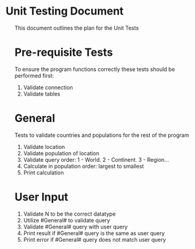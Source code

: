 <h1>Unit Testing Document</h1>  

<ul>
This document outlines the plan for the Unit Tests

# Pre-requisite Tests #
To ensure the program functions correctly these tests should be performed first:
1. Validate connection
2. Validate tables

# General #
Tests to validate countries and populations for the rest of the program

1. Validate location 
2. Validate population of location
3. Validate query order: 1 - World. 2 - Continent. 3 - Region... 
4. Calculate in population order: largest to smallest
5. Print calculation

# User Input # 

1. Validate N to be the correct datatype
2. Utilize #General# to validate query
3. Validate #General# query with user query
4. Print result if #General# query is the same as user query
5. Print error if #General# query does not match user query

</ul>